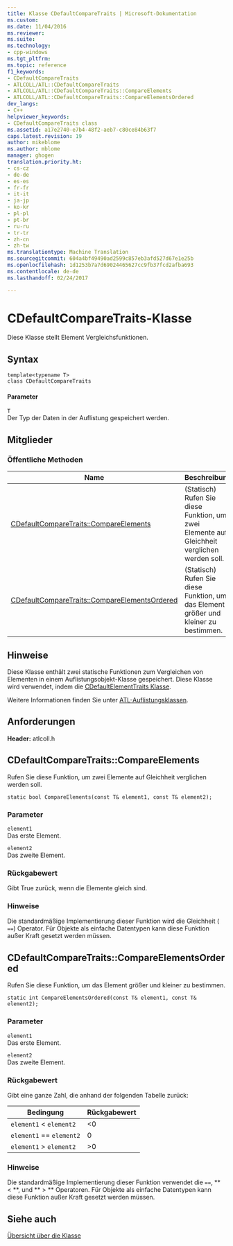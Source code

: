 ```yaml
---
title: Klasse CDefaultCompareTraits | Microsoft-Dokumentation
ms.custom: 
ms.date: 11/04/2016
ms.reviewer: 
ms.suite: 
ms.technology:
- cpp-windows
ms.tgt_pltfrm: 
ms.topic: reference
f1_keywords:
- CDefaultCompareTraits
- ATLCOLL/ATL::CDefaultCompareTraits
- ATLCOLL/ATL::CDefaultCompareTraits::CompareElements
- ATLCOLL/ATL::CDefaultCompareTraits::CompareElementsOrdered
dev_langs:
- C++
helpviewer_keywords:
- CDefaultCompareTraits class
ms.assetid: a17e2740-e7b4-48f2-aeb7-c80ce84b63f7
caps.latest.revision: 19
author: mikeblome
ms.author: mblome
manager: ghogen
translation.priority.ht:
- cs-cz
- de-de
- es-es
- fr-fr
- it-it
- ja-jp
- ko-kr
- pl-pl
- pt-br
- ru-ru
- tr-tr
- zh-cn
- zh-tw
ms.translationtype: Machine Translation
ms.sourcegitcommit: 604a4bf49490ad2599c857eb3afd527d67e1e25b
ms.openlocfilehash: 1d1253b7a7d69024465627cc9fb37fcd2afba693
ms.contentlocale: de-de
ms.lasthandoff: 02/24/2017

---
```

# <a name="cdefaultcomparetraits-class"></a>CDefaultCompareTraits-Klasse
Diese Klasse stellt Element Vergleichsfunktionen.  
  
## <a name="syntax"></a>Syntax  
  
```
template<typename T>  
class CDefaultCompareTraits
```  
  
#### <a name="parameters"></a>Parameter  
 `T`  
 Der Typ der Daten in der Auflistung gespeichert werden.  
  
## <a name="members"></a>Mitglieder  
  
### <a name="public-methods"></a>Öffentliche Methoden  
  
|Name|Beschreibung|  
|----------|-----------------|  
|[CDefaultCompareTraits::CompareElements](#compareelements)|(Statisch) Rufen Sie diese Funktion, um zwei Elemente auf Gleichheit verglichen werden soll.|  
|[CDefaultCompareTraits::CompareElementsOrdered](#compareelementsordered)|(Statisch) Rufen Sie diese Funktion, um das Element größer und kleiner zu bestimmen.|  
  
## <a name="remarks"></a>Hinweise  
 Diese Klasse enthält zwei statische Funktionen zum Vergleichen von Elementen in einem Auflistungsobjekt-Klasse gespeichert. Diese Klasse wird verwendet, indem die [CDefaultElementTraits Klasse](../../atl/reference/cdefaultelementtraits-class.md).  
  
 Weitere Informationen finden Sie unter [ATL-Auflistungsklassen](../../atl/atl-collection-classes.md).  
  
## <a name="requirements"></a>Anforderungen  
 **Header:** atlcoll.h  
  
##  <a name="compareelements"></a>CDefaultCompareTraits::CompareElements  
 Rufen Sie diese Funktion, um zwei Elemente auf Gleichheit verglichen werden soll.  
  
```
static bool CompareElements(const T& element1, const T& element2);
```  
  
### <a name="parameters"></a>Parameter  
 `element1`  
 Das erste Element.  
  
 `element2`  
 Das zweite Element.  
  
### <a name="return-value"></a>Rückgabewert  
 Gibt True zurück, wenn die Elemente gleich sind.  
  
### <a name="remarks"></a>Hinweise  
 Die standardmäßige Implementierung dieser Funktion wird die Gleichheit ( `==`) Operator. Für Objekte als einfache Datentypen kann diese Funktion außer Kraft gesetzt werden müssen.  
  
##  <a name="compareelementsordered"></a>CDefaultCompareTraits::CompareElementsOrdered  
 Rufen Sie diese Funktion, um das Element größer und kleiner zu bestimmen.  
  
```
static int CompareElementsOrdered(const T& element1, const T& element2);
```  
  
### <a name="parameters"></a>Parameter  
 `element1`  
 Das erste Element.  
  
 `element2`  
 Das zweite Element.  
  
### <a name="return-value"></a>Rückgabewert  
 Gibt eine ganze Zahl, die anhand der folgenden Tabelle zurück:  
  
|Bedingung|Rückgabewert|  
|---------------|------------------|  
|`element1` < `element2`|<0|  
|`element1` == `element2`|0|  
|`element1` > `element2`|>0|  
  
### <a name="remarks"></a>Hinweise  
 Die standardmäßige Implementierung dieser Funktion verwendet die `==`, ** \< **, und ** > ** Operatoren. Für Objekte als einfache Datentypen kann diese Funktion außer Kraft gesetzt werden müssen.  
  
## <a name="see-also"></a>Siehe auch  
 [Übersicht über die Klasse](../../atl/atl-class-overview.md)

